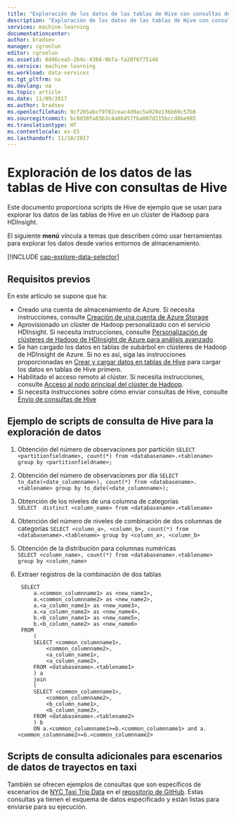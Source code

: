 ```yaml
---
title: "Exploración de los datos de las tablas de Hive con consultas de Hive | Microsoft Docs"
description: "Exploración de los datos de las tablas de Hive con consultas de Hive."
services: machine-learning
documentationcenter: 
author: bradsev
manager: cgronlun
editor: cgronlun
ms.assetid: 0d46cea5-2b4c-4384-9bfa-fa20f6f75148
ms.service: machine-learning
ms.workload: data-services
ms.tgt_pltfrm: na
ms.devlang: na
ms.topic: article
ms.date: 11/09/2017
ms.author: bradsev
ms.openlocfilehash: 9cf205abcf9782ceac4d9ac5a920e136b69c57b6
ms.sourcegitcommit: bc8d39fa83b3c4a66457fba007d215bccd8be985
ms.translationtype: HT
ms.contentlocale: es-ES
ms.lasthandoff: 11/10/2017
---
```

# <a name="explore-data-in-hive-tables-with-hive-queries"></a>Exploración de los datos de las tablas de Hive con consultas de Hive
Este documento proporciona scripts de Hive de ejemplo que se usan para explorar los datos de las tablas de Hive en un clúster de Hadoop para HDInsight.

El siguiente **menú** vincula a temas que describen cómo usar herramientas para explorar los datos desde varios entornos de almacenamiento.

[!INCLUDE [cap-explore-data-selector](../../../includes/cap-explore-data-selector.md)]

## <a name="prerequisites"></a>Requisitos previos
En este artículo se supone que ha:

* Creado una cuenta de almacenamiento de Azure. Si necesita instrucciones, consulte [Creación de una cuenta de Azure Storage](../../storage/common/storage-create-storage-account.md#create-a-storage-account)
* Aprovisionado un clúster de Hadoop personalizado con el servicio HDInsight. Si necesita instrucciones, consulte [Personalización de clústeres de Hadoop de HDInsight de Azure para análisis avanzado](customize-hadoop-cluster.md).
* Se han cargado los datos en tablas de subárbol en clústeres de Hadoop de HDInsight de Azure. Si no es así, siga las instrucciones proporcionadas en [Crear y cargar datos en tablas de Hive](move-hive-tables.md) para cargar los datos en tablas de Hive primero.
* Habilitado el acceso remoto al clúster. Si necesita instrucciones, consulte [Acceso al nodo principal del clúster de Hadoop](customize-hadoop-cluster.md).
* Si necesita instrucciones sobre cómo enviar consultas de Hive, consulte [Envío de consultas de Hive](move-hive-tables.md#submit)

## <a name="example-hive-query-scripts-for-data-exploration"></a>Ejemplo de scripts de consulta de Hive para la exploración de datos
1. Obtención del número de observaciones por partición `SELECT <partitionfieldname>, count(*) from <databasename>.<tablename> group by <partitionfieldname>;`
2. Obtención del número de observaciones por día `SELECT to_date(<date_columnname>), count(*) from <databasename>.<tablename> group by to_date(<date_columnname>);`
3. Obtención de los niveles de una columna de categorías   
    `SELECT  distinct <column_name> from <databasename>.<tablename>`
4. Obtención del número de niveles de combinación de dos columnas de categorías `SELECT <column_a>, <column_b>, count(*) from <databasename>.<tablename> group by <column_a>, <column_b>`
5. Obtención de la distribución para columnas numéricas   
    `SELECT <column_name>, count(*) from <databasename>.<tablename> group by <column_name>`
6. Extraer registros de la combinación de dos tablas
   
        SELECT
            a.<common_columnname1> as <new_name1>,
            a.<common_columnname2> as <new_name2>,
            a.<a_column_name1> as <new_name3>,
            a.<a_column_name2> as <new_name4>,
            b.<b_column_name1> as <new_name5>,
            b.<b_column_name2> as <new_name6>
        FROM
            (
            SELECT <common_columnname1>,
                <common_columnname2>,
                <a_column_name1>,
                <a_column_name2>,
            FROM <databasename>.<tablename1>
            ) a
            join
            (
            SELECT <common_columnname1>,
                <common_columnname2>,
                <b_column_name1>,
                <b_column_name2>,
            FROM <databasename>.<tablename2>
            ) b
            ON a.<common_columnname1>=b.<common_columnname1> and a.<common_columnname2>=b.<common_columnname2>

## <a name="additional-query-scripts-for-taxi-trip-data-scenarios"></a>Scripts de consulta adicionales para escenarios de datos de trayectos en taxi
También se ofrecen ejemplos de consultas que son específicos de escenarios de [NYC Taxi Trip Data](http://chriswhong.com/open-data/foil_nyc_taxi/) en el [repositorio de GitHub](https://github.com/Azure/Azure-MachineLearning-DataScience/tree/master/Misc/DataScienceProcess/DataScienceScripts). Estas consultas ya tienen el esquema de datos especificado y están listas para enviarse para su ejecución.


